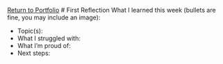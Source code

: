 [Return to Portfolio](./posts/index.md) # First Reflection
What I learned this week (bullets are fine, you may include an image):

- Topic(s):
- What I struggled with:
- What I’m proud of:
- Next steps:
